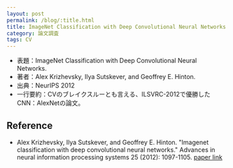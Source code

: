 ```yaml
---
layout: post
permalink: /blog/:title.html
title: ImageNet Classification with Deep Convolutional Neural Networks.
category: 論文調査
tags: CV
---
```

* 表題：ImageNet Classification with Deep Convolutional Neural Networks.
* 著者：Alex Krizhevsky, Ilya Sutskever, and Geoffrey E. Hinton.
* 出典：NeurIPS 2012
* 一行要約：CVのブレイクスルーとも言える、ILSVRC-2012で優勝したCNN：AlexNetの論文。
<!--more-->



## Reference
* Alex Krizhevsky, Ilya Sutskever, and Geoffrey E. Hinton. "Imagenet classification with deep convolutional neural networks." Advances in neural information processing systems 25 (2012): 1097-1105. [paper link](https://dl.acm.org/doi/abs/10.1145/3065386)